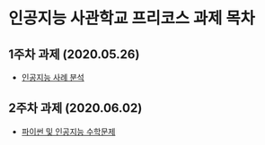 # 인공지능 사관학교 프리코스 과제 목차

## 1주차 과제 (2020.05.26)
* [인공지능 사례 분석]( https://github.com/whiteBerryJ/AI_assignment/blob/master/1%EC%A3%BC%EC%B0%A8%20%EA%B3%BC%EC%A0%9C.ipynb)
## 2주차 과제 (2020.06.02)
* [파이썬 및 인공지능 수학문제](https://github.com/whiteBerryJ/AI_assignment/blob/master/2%E1%84%8C%E1%85%AE%E1%84%8E%E1%85%A1%E1%84%80%E1%85%AA%E1%84%8C%E1%85%A6.ipynb)
